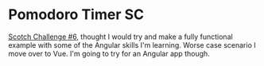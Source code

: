 # Pomodoro Timer SC
[Scotch Challenge #6](https://scotch.io/tutorials/code-challenge-6-build-a-pomodoro-timer), thought I would try and make a fully functional example with some of the Angular skills I'm learning. Worse case scenario I move over to Vue. I'm going to try for an Angular app though.
